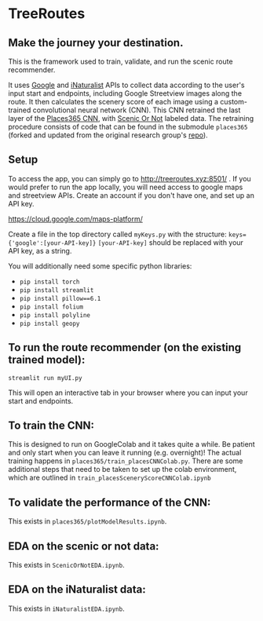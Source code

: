 # TreeRoutes
## Make the journey your destination.
This is the framework used to train, validate, and run the scenic route recommender.

It uses [Google](https://cloud.google.com/maps-platform/) 
and [iNaturalist](https://www.inaturalist.org/) 
APIs to collect data according to the user's input start and endpoints,
including Google Streetview images along the route.
It then calculates the scenery score of each image using a custom-trained convolutional neural network (CNN).
This CNN retrained the last layer of the [Places365 CNN](http://places.csail.mit.edu/),
with [Scenic Or Not](http://scenicornot.datasciencelab.co.uk/) labeled data.
The retraining procedure consists of code that can be found in the submodule `places365` 
(forked and updated from the original research group's [repo](https://github.com/CSAILVision/places365)).

## Setup
To access the app, you can simply go to http://treeroutes.xyz:8501/ .
If you would prefer to run the app locally, you will need access to google maps and streetview APIs.
Create an account if you don't have one, and set up an API key.

https://cloud.google.com/maps-platform/

Create a file in the top directory called `myKeys.py` with the structure: 
`keys={'google':[your-API-key]}`
`[your-API-key]` should be replaced with your API key, as a string.

You will additionally need some specific python libraries:

 * `pip install torch`
 * `pip install streamlit`
 * `pip install pillow==6.1`
 * `pip install folium`
 * `pip install polyline`
 * `pip install geopy`

## To run the route recommender (on the existing trained model):
`streamlit run myUI.py`

This will open an interactive tab in your browser where you can input your start and endpoints.

## To train the CNN:
This is designed to run on GoogleColab and it takes quite a while. Be patient and only start when you can leave it running (e.g. overnight)!
The actual training happens in `places365/train_placesCNNColab.py`.
There are some additional steps that need to be taken to set up the colab environment, 
which are outlined in `train_placesSceneryScoreCNNColab.ipynb`

## To validate the performance of the CNN:
This exists in `places365/plotModelResults.ipynb`.

## EDA on the scenic or not data:
This exists in `ScenicOrNotEDA.ipynb`.

## EDA on the iNaturalist data:
This exists in `iNaturalistEDA.ipynb`.

